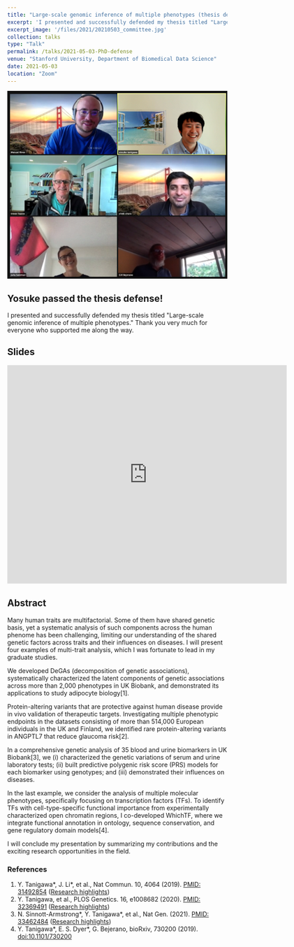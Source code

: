 ```yaml
---
title: "Large-scale genomic inference of multiple phenotypes (thesis defense)"
excerpt: 'I presented and successfully defended my thesis titled "Large-scale genomic inference of multiple phenotypes." Thank you very much for everyone who supported me along the way.'
excerpt_image: '/files/2021/20210503_committee.jpg'
collection: talks
type: "Talk"
permalink: /talks/2021-05-03-PhD-defense
venue: "Stanford University, Department of Biomedical Data Science"
date: 2021-05-03
location: "Zoom"
---
```

<!-- paperurl: ''
citation: ''
tags: -->

![Celebration with the committee](/files/2021/20210503_committee.jpg)

## Yosuke passed the thesis defense!

I presented and successfully defended my thesis titled "Large-scale genomic inference of multiple phenotypes."
Thank you very much for everyone who supported me along the way.

## Slides

<iframe src="https://docs.google.com/presentation/d/e/2PACX-1vRvnUnmU4Zv2bjbR65YpSaRuu1k7Zi9Rbu_6tRdlh4tB2aJSuEj_nhATEYa6YVXxlSC-5UWi_56poBs/embed?start=false&loop=false&delayms=3000" frameborder="0" width="640" height="500" allowfullscreen="true" mozallowfullscreen="true" webkitallowfullscreen="true"></iframe>

## Abstract

Many human traits are multifactorial. Some of them have shared genetic basis, yet a systematic analysis of such components across the human phenome has been challenging, limiting our understanding of the shared genetic factors across traits and their influences on diseases. I will present four examples of multi-trait analysis, which I was fortunate to lead in my graduate studies.

We developed DeGAs (decomposition of genetic associations), systematically characterized the latent components of genetic associations across more than 2,000 phenotypes in UK Biobank, and demonstrated its applications to study adipocyte biology[1].

Protein-altering variants that are protective against human disease provide in vivo validation of therapeutic targets. Investigating multiple phenotypic endpoints in the datasets consisting of more than 514,000 European individuals in the UK and Finland, we identified rare protein-altering variants in ANGPTL7 that reduce glaucoma risk[2].

In a comprehensive genetic analysis of 35 blood and urine biomarkers in UK Biobank[3], we (i) characterized the genetic variations of serum and urine laboratory tests; (ii) built predictive polygenic risk score (PRS) models for each biomarker using genotypes; and (iii) demonstrated their influences on diseases.

In the last example, we consider the analysis of multiple molecular phenotypes, specifically focusing on transcription factors (TFs). To identify TFs with cell-type-specific functional importance from experimentally characterized open chromatin regions, I co-developed WhichTF, where we integrate functional annotation in ontology, sequence conservation, and gene regulatory domain models[4].

I will conclude my presentation by summarizing my contributions and the exciting research opportunities in the field.

### References

1. Y. Tanigawa\*, J. Li\*, et al., Nat Commun. 10, 4064 (2019). [PMID: 31492854](https://pubmed.ncbi.nlm.nih.gov/31492854/) ([Research highlights](/publication/2019-09-06-DeGAs))
2. Y. Tanigawa, et al., PLOS Genetics. 16, e1008682 (2020). [PMID: 32369491](https://pubmed.ncbi.nlm.nih.gov/32369491/) ([Research highlights](/publication/2020-05-05-ANGPTL7))
3. N. Sinnott-Armstrong\*, Y. Tanigawa\*, et al., Nat Gen. (2021). [PMID: 33462484](https://pubmed.ncbi.nlm.nih.gov/33462484/) ([Research highlights](/publication/2021-01-18-biomarkers))
4. Y. Tanigawa\*, E. S. Dyer\*, G. Bejerano, bioRxiv, 730200 (2019). [doi:10.1101/730200](https://doi.org/10.1101/730200)
